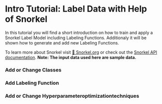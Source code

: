 # Intro Tutorial: Label Data with Help of Snorkel

In this tutorial you will find a short introduction on how to train and apply a Snorkel Label Model including Labeling Functions. 
Additionaly it will be shown how to generate and add new Labeling Functions.

To learn more about Snorkel visit [🚀 Snorkel.org](https://snorkel.org) or check out the [Snorkel API documentation](https://snorkel.readthedocs.io/).
**Note: The input data used here are sample data.**

### Add or Change Classes

### Add Labeling Function

### Add or Change Hyperparameteroptimizationtechniques

